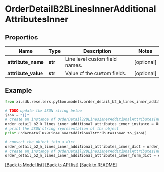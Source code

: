# OrderDetailB2BLinesInnerAdditionalAttributesInner


## Properties

Name | Type | Description | Notes
------------ | ------------- | ------------- | -------------
**attribute_name** | **str** | Line level custom field names. | [optional] 
**attribute_value** | **str** | Value of the custom fields. | [optional] 

## Example

```python
from xi.sdk.resellers.python.models.order_detail_b2_b_lines_inner_additional_attributes_inner import OrderDetailB2BLinesInnerAdditionalAttributesInner

# TODO update the JSON string below
json = "{}"
# create an instance of OrderDetailB2BLinesInnerAdditionalAttributesInner from a JSON string
order_detail_b2_b_lines_inner_additional_attributes_inner_instance = OrderDetailB2BLinesInnerAdditionalAttributesInner.from_json(json)
# print the JSON string representation of the object
print OrderDetailB2BLinesInnerAdditionalAttributesInner.to_json()

# convert the object into a dict
order_detail_b2_b_lines_inner_additional_attributes_inner_dict = order_detail_b2_b_lines_inner_additional_attributes_inner_instance.to_dict()
# create an instance of OrderDetailB2BLinesInnerAdditionalAttributesInner from a dict
order_detail_b2_b_lines_inner_additional_attributes_inner_form_dict = order_detail_b2_b_lines_inner_additional_attributes_inner.from_dict(order_detail_b2_b_lines_inner_additional_attributes_inner_dict)
```
[[Back to Model list]](../README.md#documentation-for-models) [[Back to API list]](../README.md#documentation-for-api-endpoints) [[Back to README]](../README.md)


